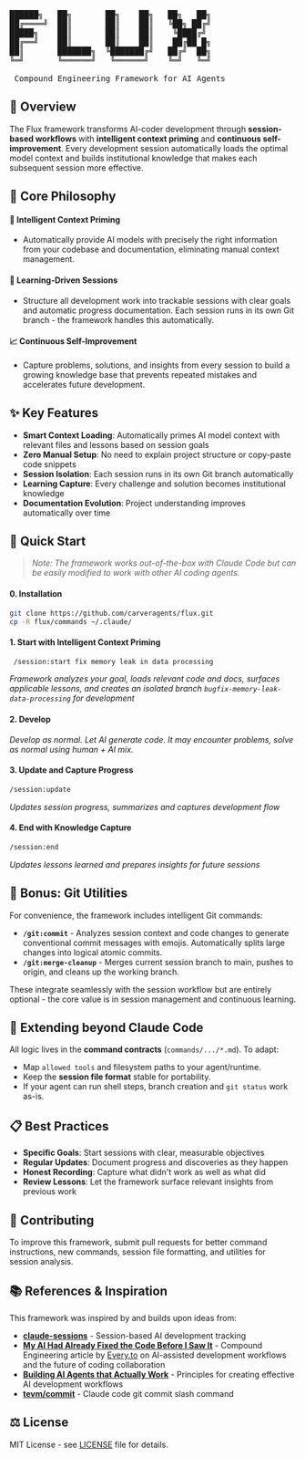 <pre>
██████╗   ██╗       ██╗    ██╗   ██╗   ██╗
██╔════╝  ██║       ██║    ██║   ╚██╗ ██╔╝
█████╗    ██║       ██║    ██║    ╚████╔╝ 
██╔══╝    ██║       ██║    ██║    ██╔██ █╗ 
██║       ███████╗  ╚███████╔╝   ██╔╝  ██╗
╚═╝       ╚══════╝   ╚══════╝    ╚═╝   ╚═╝

 Compound Engineering Framework for AI Agents
</pre>
## 🌟 Overview 

The Flux framework transforms AI-coder development through **session-based workflows** with **intelligent context priming** and **continuous self-improvement**. Every development session automatically loads the optimal model context and builds institutional knowledge that makes each subsequent session more effective.

## 🧠 Core Philosophy 

#### 🤖 Intelligent Context Priming
* Automatically provide AI models with precisely the right information from your codebase and documentation, eliminating manual context management.

#### 🎯 Learning-Driven Sessions
* Structure all development work into trackable sessions with clear goals and automatic progress documentation. Each session runs in its own Git branch - the framework handles this automatically.

#### 📈 Continuous Self-Improvement
* Capture problems, solutions, and insights from every session to build a growing knowledge base that prevents repeated mistakes and accelerates future development.

## ✨ Key Features 

- **Smart Context Loading**: Automatically primes AI model context with relevant files and lessons based on session goals
- **Zero Manual Setup**: No need to explain project structure or copy-paste code snippets
- **Session Isolation**: Each session runs in its own Git branch automatically
- **Learning Capture**: Every challenge and solution becomes institutional knowledge
- **Documentation Evolution**: Project understanding improves automatically over time

## 🚀 Quick Start 

> *Note: The framework works out-of-the-box with Claude Code but can be easily modified to work with other AI coding agents.*

#### 0. Installation
```bash
git clone https://github.com/carveragents/flux.git
cp -R flux/commands ~/.claude/
```

#### 1. Start with Intelligent Context Priming
```bash
 /session:start fix memory leak in data processing
```
*Framework analyzes your goal, loads relevant code and docs, surfaces applicable lessons, and creates an isolated branch `bugfix-memory-leak-data-processing` for development*

#### 2. Develop
*Develop as normal. Let AI generate code. It may encounter problems, solve as normal using human + AI mix.*

#### 3. Update and Capture Progress
```bash
/session:update
```
*Updates session progress, summarizes and captures development flow*

#### 4. End with Knowledge Capture
```bash
/session:end
```
*Updates lessons learned and prepares insights for future sessions*

## 🎁 Bonus: Git Utilities 

For convenience, the framework includes intelligent Git commands:

- **`/git:commit`** - Analyzes session context and code changes to generate conventional commit messages with emojis. Automatically splits large changes into logical atomic commits.
- **`/git:merge-cleanup`** - Merges current session branch to main, pushes to origin, and cleans up the working branch.

These integrate seamlessly with the session workflow but are entirely optional - the core value is in session management and continuous learning.

## 🔧 Extending beyond Claude Code 

All logic lives in the **command contracts** (`commands/.../*.md`). To adapt:

- Map `allowed tools` and filesystem paths to your agent/runtime.
- Keep the **session file format** stable for portability.
- If your agent can run shell steps, branch creation and `git status` work as-is.

## 📋 Best Practices 

- **Specific Goals**: Start sessions with clear, measurable objectives
- **Regular Updates**: Document progress and discoveries as they happen
- **Honest Recording**: Capture what didn't work as well as what did
- **Review Lessons**: Let the framework surface relevant insights from previous work

## 🤝 Contributing 

To improve this framework, submit pull requests for better command instructions, new commands, session file formatting, and utilities for session analysis.

## 📚 References & Inspiration 

This framework was inspired by and builds upon ideas from:

- **[claude-sessions](https://github.com/iannuttall/claude-sessions)** - Session-based AI development tracking
- **[My AI Had Already Fixed the Code Before I Saw It](https://every.to/source-code/my-ai-had-already-fixed-the-code-before-i-saw-it)** - Compound Engineering article by [Every.to](https://every.to) on AI-assisted development workflows and the future of coding collaboration
- **[Building AI Agents that Actually Work](https://www.youtube.com/watch?v=Kf5-HWJPTIE)** - Principles for creating effective AI development workflows
- **[tevm/commit](https://github.com/evmts/tevm-monorepo/blob/main/.claude/commands/commit.md)** - Claude code git commit slash command

## ⚖️ License 

MIT License - see [LICENSE](LICENSE) file for details.

